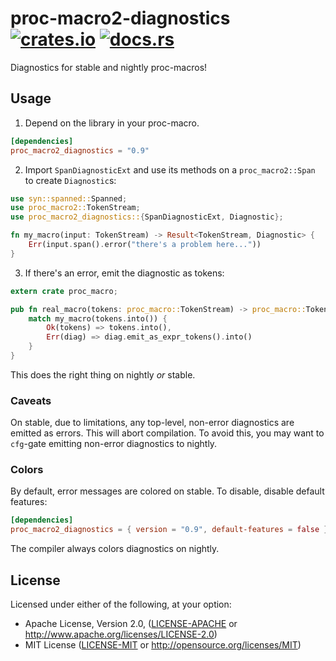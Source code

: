# proc-macro2-diagnostics &thinsp; [![crates.io]][crate] [![docs.rs]][docs]

[crates.io]: https://img.shields.io/crates/v/proc-macro2-diagnostics.svg
[crate]: https://crates.io/crates/proc-macro2-diagnostics
[docs.rs]: https://docs.rs/proc-macro2-diagnostics/badge.svg
[docs]: https://docs.rs/proc-macro2-diagnostics

Diagnostics for stable and nightly proc-macros!

## Usage

1. Depend on the library in your proc-macro.

```toml
[dependencies]
proc_macro2_diagnostics = "0.9"
```

2. Import `SpanDiagnosticExt` and use its methods on a `proc_macro2::Span` to
   create `Diagnostic`s:

```rust
use syn::spanned::Spanned;
use proc_macro2::TokenStream;
use proc_macro2_diagnostics::{SpanDiagnosticExt, Diagnostic};

fn my_macro(input: TokenStream) -> Result<TokenStream, Diagnostic> {
    Err(input.span().error("there's a problem here..."))
}
```

3. If there's an error, emit the diagnostic as tokens:

```rust
extern crate proc_macro;

pub fn real_macro(tokens: proc_macro::TokenStream) -> proc_macro::TokenStream {
    match my_macro(tokens.into()) {
        Ok(tokens) => tokens.into(),
        Err(diag) => diag.emit_as_expr_tokens().into()
    }
}
```

This does the right thing on nightly _or_ stable.

### Caveats

On stable, due to limitations, any top-level, non-error diagnostics are
emitted as errors. This will abort compilation. To avoid this, you may want
to `cfg`-gate emitting non-error diagnostics to nightly.

### Colors

By default, error messages are colored on stable. To disable, disable
default features:

```toml
[dependencies]
proc_macro2_diagnostics = { version = "0.9", default-features = false }
```

The compiler always colors diagnostics on nightly.

## License

Licensed under either of the following, at your option:

  * Apache License, Version 2.0, ([LICENSE-APACHE](LICENSE-APACHE) or http://www.apache.org/licenses/LICENSE-2.0)
  * MIT License ([LICENSE-MIT](LICENSE-MIT) or http://opensource.org/licenses/MIT)
